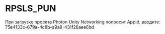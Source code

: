 # RPSLS_PUN

При загрузке проекта Photon Unity Networking попросит AppId, вводите:
75e4133c-679a-4c8b-a9a8-431f28aee6bd
